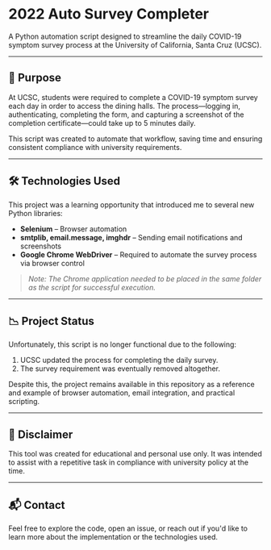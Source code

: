 # 2022 Auto Survey Completer

A Python automation script designed to streamline the daily COVID-19 symptom survey process at the University of California, Santa Cruz (UCSC).

---

## 🎯 Purpose

At UCSC, students were required to complete a COVID-19 symptom survey each day in order to access the dining halls. The process—logging in, authenticating, completing the form, and capturing a screenshot of the completion certificate—could take up to 5 minutes daily.

This script was created to automate that workflow, saving time and ensuring consistent compliance with university requirements.

---

## 🛠️ Technologies Used

This project was a learning opportunity that introduced me to several new Python libraries:

- **Selenium** – Browser automation  
- **smtplib, email.message, imghdr** – Sending email notifications and screenshots  
- **Google Chrome WebDriver** – Required to automate the survey process via browser control

> *Note: The Chrome application needed to be placed in the same folder as the script for successful execution.*

---

## 📉 Project Status

Unfortunately, this script is no longer functional due to the following:

1. UCSC updated the process for completing the daily survey.
2. The survey requirement was eventually removed altogether.

Despite this, the project remains available in this repository as a reference and example of browser automation, email integration, and practical scripting.

---

## 📎 Disclaimer

This tool was created for educational and personal use only. It was intended to assist with a repetitive task in compliance with university policy at the time.

---

## 📬 Contact

Feel free to explore the code, open an issue, or reach out if you'd like to learn more about the implementation or the technologies used.
